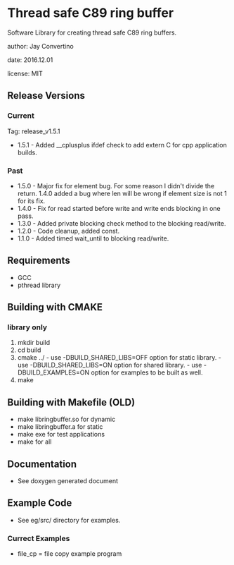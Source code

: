 # Thread safe C89 ring buffer

Software Library for creating thread safe C89 ring buffers.

author: Jay Convertino

date: 2016.12.01

license: MIT

## Release Versions
### Current
  Tag: release_v1.5.1

  - 1.5.1 - Added __cplusplus ifdef check to add extern C for cpp application builds.

### Past
  - 1.5.0 - Major fix for element bug. For some reason I didn't divide the return.
            1.4.0 added a bug where len will be wrong if element size is not 1 for
            its fix.
  - 1.4.0 - Fix for read started before write and write ends blocking in one pass.
  - 1.3.0 - Added private blocking check method to the blocking read/write.
  - 1.2.0 - Code cleanup, added const.
  - 1.1.0 - Added timed wait_until to blocking read/write.

## Requirements
  - GCC
  - pthread library

## Building with CMAKE
### library only
  1. mkdir build
  2. cd build
  3. cmake ../
    - use -DBUILD_SHARED_LIBS=OFF option for static library.
    - use -DBUILD_SHARED_LIBS=ON option for shared library.
    - use -DBUILD_EXAMPLES=ON option for examples to be built as well.
  4. make

## Building with Makefile (OLD)
  - make libringbuffer.so for dynamic
  - make libringbuffer.a  for static
  - make exe for test applications
  - make for all

## Documentation
  - See doxygen generated document

## Example Code
  - See eg/src/ directory for examples.

### Currect Examples
  - file_cp = file copy example program
